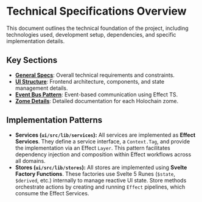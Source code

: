 # Technical Specifications Overview

This document outlines the technical foundation of the project, including technologies used, development setup, dependencies, and specific implementation details.

## Key Sections

- **[General Specs](./technical-specs/general.md)**: Overall technical requirements and constraints.
- **[UI Structure](./technical-specs/ui-structure.md)**: Frontend architecture, components, and state management details.
- **[Event Bus Pattern](./technical-specs/event-bus-pattern.md)**: Event-based communication using Effect TS.
- **[Zome Details](./technical-specs/zomes/README.md)**: Detailed documentation for each Holochain zome.

## Implementation Patterns

-   **Services (`ui/src/lib/services`):** All services are implemented as **Effect Services**. They define a service interface, a `Context.Tag`, and provide the implementation via an Effect `Layer`. This pattern facilitates dependency injection and composition within Effect workflows across all domains.
-   **Stores (`ui/src/lib/stores`):** All stores are implemented using **Svelte Factory Functions**. These factories use Svelte 5 Runes (`$state`, `$derived`, etc.) internally to manage reactive UI state. Store methods orchestrate actions by creating and running `Effect` pipelines, which consume the Effect Services. 